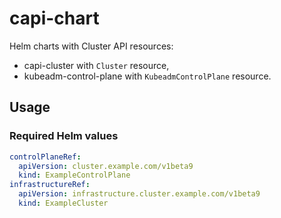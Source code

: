 # capi-chart

Helm charts with Cluster API resources:
- capi-cluster with `Cluster` resource,
- kubeadm-control-plane with `KubeadmControlPlane` resource.

## Usage

### Required Helm values

```yaml
controlPlaneRef:
  apiVersion: cluster.example.com/v1beta9
  kind: ExampleControlPlane
infrastructureRef:
  apiVersion: infrastructure.cluster.example.com/v1beta9
  kind: ExampleCluster
```
